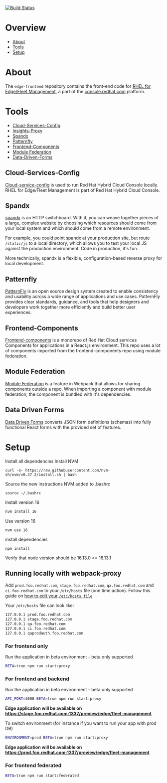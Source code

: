 [![Build Status](https://travis-ci.com/RedHatInsights/edge-frontend.svg?branch=master)](https://travis-ci.com/RedHatInsights/edge-frontend)

# Overview
- [About](#about)
- [Tools](#tools)
- [Setup](#setup)

# About
The `edge-frontend` repository contains the front-end code for [RHEL for Edge/Fleet Management](https://console.stage.redhat.com/edge/fleet-management), a part of the [console.redhat.com](https://console.redhat.com) platform.


# Tools
- [Cloud-Services-Config](#cloud-services-config)
- [Insights-Proxy](#insights-proxy)
- [Spandx](#spandx)
- [Patternfly](#patternfly)
- [Frontend-Components](#frontend-components)
- [Module Federation](#module-federation)
- [Data-Driven-Forms](#data-driven-forms)

## Cloud-Services-Config
[Cloud-service-config](https://github.com/RedHatInsights/cloud-services-config) is used to run Red Hat Hybrid Cloud Console locally. RHEL for Edge/Fleet Management is part of Red Hat Hybrid Cloud Console. 

## Spandx
[spandx](https://github.com/redhataccess/spandx) is an HTTP switchboard. With it, you can weave together pieces of a large, complex website by choosing which resources should come from your local system and which should come from a remote environment.

For example, you could point spandx at your production site, but route `/static/js` to a local directory, which allows you to test your local JS against the production environment. Code in production, it's fun.

More technically, spandx is a flexible, configuration-based reverse proxy for local development.

## Patternfly
[PatternFly](https://www.patternfly.org/v4/) is an open source design system created to enable consistency and usability across a wide range of applications and use cases. PatternFly provides clear standards, guidance, and tools that help designers and developers work together more efficiently and build better user experiences.

## Frontend-Components
[Frontend-components](https://github.com/RedHatInsights/frontend-components) is a monorepo of Red Hat Cloud services Components for applications in a React.js environment. This repo uses a lot of components imported from the frontend-components repo using module federation.

## Module Federation
[Module Federation](https://webpack.js.org/concepts/module-federation/) is a feature in Webpack that allows for sharing components outside a repo. When importing a component with module federation, the component is bundled with it's dependencies.

## Data Driven Forms
[Data Driven Forms](https://data-driven-forms.org/) converts JSON form definitions (schemas) into fully functional React forms with the provided set of features.

# Setup
Install all dependencies
Install NVM
```
curl -o- https://raw.githubusercontent.com/nvm-sh/nvm/v0.37.2/install.sh | bash
```
Source the new instructions NVM added to .bashrc
```
source ~/.bashrc
```
Install version 16
```bash
nvm install 16
```
Use version 16
```
nvm use 16
```
install dependencies
```
npm install
```
Verify that node version should be 16.13.0 <= 16.13.1

## Running locally with webpack-proxy

Add `prod.foo.redhat.com`, `stage.foo.redhat.com`, `qa.foo.redhat.com` and  `ci.foo.redhat.com` to your `/etc/hosts` file (one time action). Follow this guide on [how to edit your `/etc/hosts file`](https://docs.rackspace.com/support/how-to/modify-your-hosts-file/)

Your `/etc/hosts` file can look like:

```bash
127.0.0.1 prod.foo.redhat.com
127.0.0.1 stage.foo.redhat.com
127.0.0.1 qa.foo.redhat.com
127.0.0.1 ci.foo.redhat.com
127.0.0.1 qaprodauth.foo.redhat.com
```

### **For frontend only**

Run the application in beta environment - beta only supported
```bash
BETA=true npm run start:proxy
```

### **For frontend and backend**

Run the application in beta environment - beta only supported
```bash
API_PORT=3000 BETA=true npm run start:proxy
```
**Edge application will be available on https://stage.foo.redhat.com:1337/preview/edge/fleet-management**

To switch environment (for instance if you want to run your app with prod DB)
```bash
ENVIRONMENT=prod BETA=true npm run start:proxy
```
**Edge application will be available on https://prod.foo.redhat.com:1337/preview/edge/fleet-management**

### **For frontend federated**
```bash
BETA=true npm run start:federated
```
